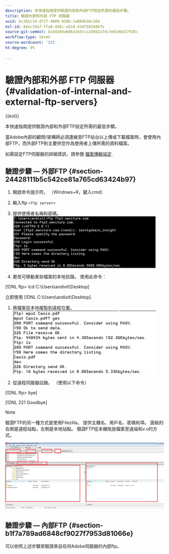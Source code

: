 ```yaml
---
description: 本快速指南提供驗證內部和外部FTP設定所需的最低步驟。
title: 驗證內部和外部 FTP 伺服器
uuid: bc381c1d-df27-4009-920b-1a804b36c204
exl-id: 8eecfda7-ffa0-458c-a518-434758344bfe
source-git-commit: b1dda69a606a16dccca30d2a74c7e63dbd27936c
workflow-type: tm+mt
source-wordcount: '221'
ht-degree: 9%

---
```


# 驗證內部和外部 FTP 伺服器{#validation-of-internal-and-external-ftp-servers}

{{eol}}

本快速指南提供驗證內部和外部FTP設定所需的最低步驟。

當Adobe內部的顧問/架構師必須連線至FTP站台以上傳或下載檔案時，會使用內部FTP，而外部FTP則主要供您作為使用者上傳所需的資料檔案。

如需設定FTP伺服器的詳細資訊，請參閱 [檔案傳輸協定](https://experienceleague.adobe.com/docs/analytics/export/ftp-and-sftp/ftp-overview.html).

## 驗證步驟 — 外部FTP {#section-24428111b5c542ce81a765cd63424b97}

1. 開啟命令提示符。 （Windows+R，鍵入cmd）
1. 輸入ftp `<ftp server>`
1. 提供使用者名稱和密碼。 ![](assets/dwb_impl_ftp1.png)

1. 更改可移動某些檔案的本地目錄。 使用此命令：

[!DNL ftp> lcd C:\Users\andixit\Desktop]

立即使用 [!DNL C:\Users\andixit\Desktop].

1. 將檔案從本地複製到遠程位置。 ![](assets/dwb_impl_ftp2.png)

1. 從遠程伺服器註銷。 （使用以下命令）

[!DNL ftp> bye]

[!DNL 221 Goodbye]

>[!NOTE]
>
>驗證FTP的另一種方式是使用Filezilla。 提供主機名、用戶名、密碼和埠。 面板的右側是遠程站點，左側是本地站點。 驗證FTP從本機拖放檔案至遠端和v.v的方式。

![](assets/dwb_impl_ftp3.png)

## 驗證步驟 — 內部FTP {#section-b1f7a789ad6848cf9027f7953d81066e}

可以依照上述步驟來驗證來自任何Adobe伺服器的內部ftp。
